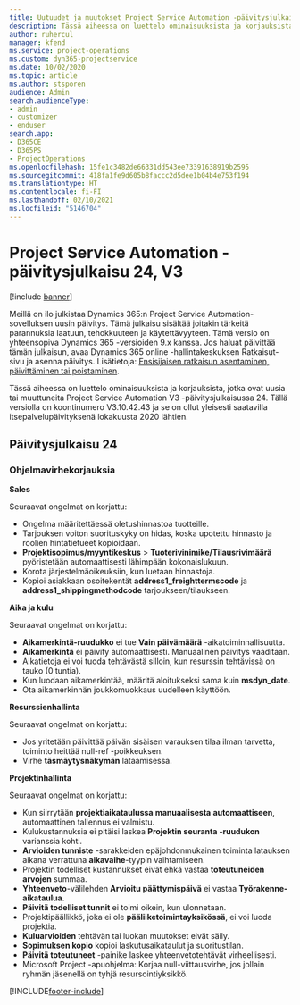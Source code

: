 ```yaml
---
title: Uutuudet ja muutokset Project Service Automation -päivitysjulkaisussa 24, V3
description: Tässä aiheessa on luettelo ominaisuuksista ja korjauksista, jotka ovat käytettävissä Project Service Automation -päivitysjulkaisussa 24, V3.
author: ruhercul
manager: kfend
ms.service: project-operations
ms.custom: dyn365-projectservice
ms.date: 10/02/2020
ms.topic: article
ms.author: stsporen
audience: Admin
search.audienceType:
- admin
- customizer
- enduser
search.app:
- D365CE
- D365PS
- ProjectOperations
ms.openlocfilehash: 15fe1c3482de66331dd543ee73391638919b2595
ms.sourcegitcommit: 418fa1fe9d605b8faccc2d5dee1b04b4e753f194
ms.translationtype: HT
ms.contentlocale: fi-FI
ms.lasthandoff: 02/10/2021
ms.locfileid: "5146704"
---
```

# <a name="project-service-automation-update-release-24-v3"></a>Project Service Automation -päivitysjulkaisu 24, V3

[!include [banner](../includes/psa-now-project-operations.md)]

Meillä on ilo julkistaa Dynamics 365:n Project Service Automation-sovelluksen uusin päivitys. Tämä julkaisu sisältää joitakin tärkeitä parannuksia laatuun, tehokkuuteen ja käytettävyyteen. Tämä versio on yhteensopiva Dynamics 365 -versioiden 9.x kanssa. Jos haluat päivittää tämän julkaisun, avaa Dynamics 365 online -hallintakeskuksen Ratkaisut-sivu ja asenna päivitys. Lisätietoja: [Ensisijaisen ratkaisun asentaminen, päivittäminen tai poistaminen](https://docs.microsoft.com/power-platform/admin/install-remove-preferred-solution).

Tässä aiheessa on luettelo ominaisuuksista ja korjauksista, jotka ovat uusia tai muuttuneita Project Service Automation V3 -päivitysjulkaisussa 24. Tällä versiolla on koontinumero V3.10.42.43 ja se on ollut yleisesti saatavilla itsepalvelupäivityksenä lokakuusta 2020 lähtien.

## <a name="update-release-24"></a>Päivitysjulkaisu 24

### <a name="bug-fixes"></a>Ohjelmavirhekorjauksia

**Sales**

Seuraavat ongelmat on korjattu:

- Ongelma määritettäessä oletushinnastoa tuotteille.
- Tarjouksen voiton suorituskyky on hidas, koska upotettu hinnasto ja roolien hintatietueet kopioidaan.
- **Projektisopimus/myyntikeskus** > **Tuoterivinimike/Tilausrivimäärä** pyöristetään automaattisesti lähimpään kokonaislukuun.
- Korota järjestelmäoikeuksiin, kun luetaan hinnastoja.
- Kopioi asiakkaan osoitekentät **address1_freighttermscode** ja **address1_shippingmethodcode** tarjoukseen/tilaukseen. 


**Aika ja kulu**

Seuraavat ongelmat on korjattu:

- **Aikamerkintä-ruudukko** ei tue **Vain päivämäärä** -aikatoiminnallisuutta.
- **Aikamerkintä** ei päivity automaattisesti. Manuaalinen päivitys vaaditaan.
- Aikatietoja ei voi tuoda tehtävästä silloin, kun resurssin tehtävissä on tauko (0 tuntia).
- Kun luodaan aikamerkintää, määritä aloitukseksi sama kuin **msdyn_date**.
- Ota aikamerkinnän joukkomuokkaus uudelleen käyttöön.

**Resurssienhallinta**

Seuraavat ongelmat on korjattu:

- Jos yritetään päivittää päivän sisäisen varauksen tilaa ilman tarvetta, toiminto heittää null-ref -poikkeuksen.
- Virhe **täsmäytysnäkymän** lataamisessa.


**Projektinhallinta**

Seuraavat ongelmat on korjattu:

- Kun siirrytään **projektiaikataulussa** **manuaalisesta** **automaattiseen**, automaattinen tallennus ei valmistu.
- Kulukustannuksia ei pitäisi laskea **Projektin seuranta -ruudukon** varianssia kohti.
- **Arvioiden tunniste** -sarakkeiden epäjohdonmukainen toiminta latauksen aikana verrattuna **aikavaihe**-tyypin vaihtamiseen.
- Projektin todelliset kustannukset eivät ehkä vastaa **toteutuneiden arvojen** summaa.
- **Yhteenveto**-välilehden **Arvioitu päättymispäivä** ei vastaa **Työrakenne-aikataulua**.
- **Päivitä todelliset tunnit** ei toimi oikein, kun ulonnetaan.
- Projektipäällikkö, joka ei ole **pääliiketoimintayksikössä**, ei voi luoda projektia.
- **Kuluarvioiden** tehtävän tai luokan muutokset eivät säily.
- **Sopimuksen kopio** kopioi laskutusaikataulut ja suoritustilan.
- **Päivitä toteutuneet** -painike laskee yhteenvetotehtävät virheellisesti.
- Microsoft Project -apuohjelma: Korjaa null-viittausvirhe, jos jollain ryhmän jäsenellä on tyhjä resursointiyksikkö.



[!INCLUDE[footer-include](../includes/footer-banner.md)]